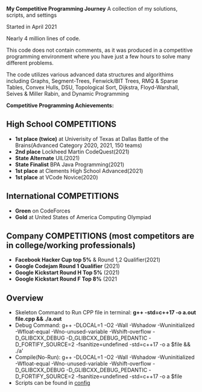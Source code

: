 **My Competitive Programming Journey**
A collection of my solutions, scripts, and settings

Started in April 2021

Nearly 4 million lines of code.

This code does not contain comments, as it was produced in a competitive programming environment where you have just a few hours to solve
many different problems. 

The code utilizes various advanced data structures and algorithims including Graphs, Segment-Trees, Fenwick/BIT Trees, RMQ & Sparse Tables, Convex Hulls, DSU, Topological Sort, Dijkstra, Floyd-Warshall, Seives & Miller Rabin, and Dynamic Programming

**Competitive Programming Achievements:**
 ## High School COMPETITIONS
 - **1st place (twice)** at Univerisity of Texas at Dallas Battle of the Brains(Advanced Category 2020, 2021, 150 teams)
 - **2nd place** Lockheed Martin CodeQuest(2021)
 - **State Alternate** UIL(2021)
 - **State Finalist** BPA Java Programming(2021)
 - **1st place** at Clements High School Advanced(2021)
 - **1st place** at VCode Novice(2020)

  ## International COMPETITIONS
 - **Green** on CodeForces
 - **Gold** at United States of America Computing Olympiad
  
  ## Company COMPETITIONS (most competitors are in college/working professionals)
 - **Facebook Hacker Cup top 5%** & Round 1,2 Qualifier(2021)
 - **Google Codejam Round 1 Qualifier**  (2021)
 - **Google Kickstart Round H Top 5%** (2021)
 - **Google Kickstart Round F Top 8%** (2021
  ## Overview
- Skeleton Command to Run CPP file in terminal: **g++ -std=c++17 -o a.out file.cpp && ./a.out**
 - Debug Command:  g++ -DLOCAL=1 -O2 -Wall -Wshadow -Wuninitialized -Wfloat-equal -Wno-unused-variable -Wshift-overflow -D_GLIBCXX_DEBUG -D_GLIBCXX_DEBUG_PEDANTIC -D_FORTIFY_SOURCE=2 -fsanitize=undefined -std=c++17 -o a $file && ./a'
 - Compile(No-Run): g++ -DLOCAL=1 -O2 -Wall -Wshadow -Wuninitialized -Wfloat-equal -Wno-unused-variable -Wshift-overflow -D_GLIBCXX_DEBUG -D_GLIBCXX_DEBUG_PEDANTIC -D_FORTIFY_SOURCE=2 -fsanitize=undefined -std=c++17 -o a $file
 - Scripts can be found in [config](https://github.com/DespicableMonkey/Competitive/tree/master/config)